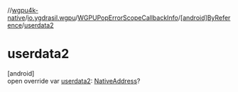//[wgpu4k-native](../../../../index.md)/[io.ygdrasil.wgpu](../../index.md)/[WGPUPopErrorScopeCallbackInfo](../index.md)/[[android]ByReference](index.md)/[userdata2](userdata2.md)

# userdata2

[android]\
open override var [userdata2](userdata2.md): [NativeAddress](../../../ffi/-native-address/index.md)?